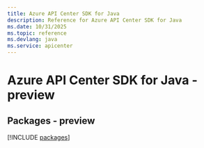 ```yaml
---
title: Azure API Center SDK for Java
description: Reference for Azure API Center SDK for Java
ms.date: 10/31/2025
ms.topic: reference
ms.devlang: java
ms.service: apicenter
---
```

# Azure API Center SDK for Java - preview
## Packages - preview
[!INCLUDE [packages](api-center-index.md)]